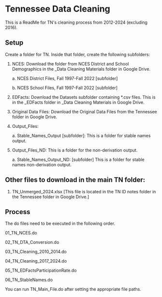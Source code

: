 # Tennessee Data Cleaning

This is a ReadMe for TN's cleaning process from 2012-2024 (excluding 2016).

## Setup
Create a folder for TN. Inside that folder, create the following subfolders:
1. NCES: Download the folder from NCES District and School Demographics in the _Data Cleaning Materials folder in Google Drive.
    
   a. NCES District Files, Fall 1997-Fall 2022 [subfolder] 

   b. NCES School Files, Fall 1997-Fall 2022 [subfolder]
   
2. EDFacts: Download the Datasets subfolder containing *.csv files. This is in the _EDFacts folder in _Data Cleaning Materials in Google Drive.

3. Original Data Files: Download the Original Data Files from the Tennessee folder in Google Drive.
   
4. Output_Files:

   a. Stable_Names_Output [subfolder]: This is a folder for stable names output.
  
6. Output_Files_ND: This is a folder for the non-derivation output.

   a. Stable_Names_Output_ND: [subfolder] This is a folder for stable names non-derivation output.

## Other files to download in the main TN folder:
1. TN_Unmerged_2024.xlsx [This file is located in the TN ID notes folder in the Tennessee folder in Google Drive.]

## Process
The do files need to be executed in the following order.

01_TN_NCES.do

02_TN_DTA_Conversion.do

03_TN_Cleaning_2010_2014.do

04_TN_Cleaning_2017_2024.do

05_TN_EDFactsParticipationRate.do

06_TN_StableNames.do

You can run TN_Main_File.do after setting the appropriate file paths. 
